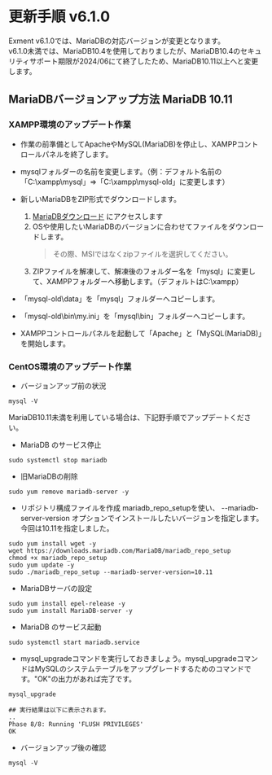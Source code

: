 # 更新手順 v6.1.0
Exment v6.1.0では、MariaDBの対応バージョンが変更となります。  
v6.1.0未満では、MariaDB10.4を使用しておりましたが、MariaDB10.4のセキュリティサポート期限が2024/06にて終了したため、MariaDB10.11以上へと変更します。  

## MariaDBバージョンアップ方法 MariaDB 10.11
### XAMPP環境のアップデート作業
- 作業の前準備としてApacheやMySQL(MariaDB)を停止し、XAMPPコントロールパネルを終了します。  
- mysqlフォルダーの名前を変更します。（例：デフォルト名前の「C:\xampp\mysql」⇒「C:\xampp\mysql-old」に変更します）
- 新しいMariaDBをZIP形式でダウンロードします。 

   1. [MariaDBダウンロード](https://mariadb.org/download/?t=mariadb&p=mariadb&r=10.11.7&os=windows&cpu=x86_64&pkg=zip) にアクセスします
   2. OSや使用したいMariaDBのバージョンに合わせてファイルをダウンロードします。  
      > その際、MSIではなくzipファイルを選択してください。
   3. ZIPファイルを解凍して、解凍後のフォルダー名を「mysql」に変更して、XAMPPフォルダーへ移動します。（デフォルトはC:\xampp）
- 「mysql-old\data」を「mysql」フォルダーへコピーします。
- 「mysql-old\bin\my.ini」を「mysql\bin」フォルダーへコピーします。
- XAMPPコントロールパネルを起動して「Apache」と「MySQL(MariaDB)」を開始します。

### CentOS環境のアップデート作業
- バージョンアップ前の状況
~~~
mysql -V
~~~
MariaDB10.11未満を利用している場合は、下記野手順でアップデートください。
- MariaDB のサービス停止
~~~
sudo systemctl stop mariadb
~~~
- 旧MariaDBの削除
~~~
sudo yum remove mariadb-server -y
~~~
- リポジトリ構成ファイルを作成
mariadb_repo_setupを使い、 --mariadb-server-version オプションでインストールしたいバージョンを指定します。今回は10.11を指定しました。
~~~
sudo yum install wget -y
wget https://downloads.mariadb.com/MariaDB/mariadb_repo_setup
chmod +x mariadb_repo_setup
sudo yum update -y
sudo ./mariadb_repo_setup --mariadb-server-version=10.11
~~~
- MariaDBサーバの設定
~~~
sudo yum install epel-release -y
sudo yum install MariaDB-server -y
~~~
- MariaDB のサービス起動
~~~
sudo systemctl start mariadb.service
~~~
- mysql_upgradeコマンドを実行しておきましょう。mysql_upgradeコマンドはMySQLのシステムテーブルをアップグレードするためのコマンドです。"OK"の出力があれば完了です。
~~~
mysql_upgrade

## 実行結果は以下に表示されます。
..
Phase 8/8: Running 'FLUSH PRIVILEGES'
OK
~~~
- バージョンアップ後の確認
~~~
mysql -V
~~~
